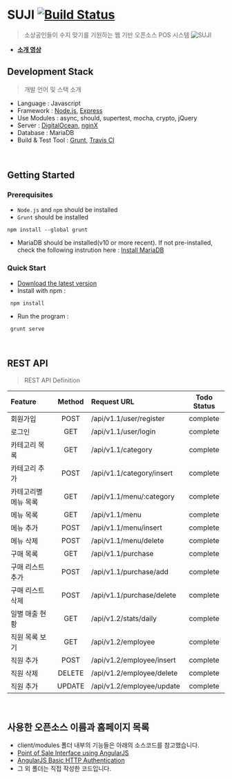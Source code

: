 

# SUJI [![Build Status](https://travis-ci.org/naver-d2-suji/suji.svg)](https://travis-ci.org/naver-d2-suji/suji)
> 소상공인들이 수지 맞기를 기원하는 웹 기반 오픈소스 POS 시스템
![SUJI](https://cloud.githubusercontent.com/assets/7614353/12139794/1329ce44-b4a6-11e5-90a2-dd51d039e01d.png)
- [**소개 영상**](https://youtu.be/fMRXjG3Plu8)
&nbsp;

## Development Stack
> 개발 언어 및 스택 소개

- Language : Javascript
- Framework : [Node.js](https://nodejs.org/), [Express](http://expressjs.com/)
- Use Modules : async, should, supertest, mocha, crypto, jQuery
- Server : [DigitalOcean](https://www.digitalocean.com/), [nginX](http://nginx.org/)
- Database : MariaDB
- Build & Test Tool : [Grunt](http://gruntjs.com/), [Travis CI](https://travis-ci.com/)


&nbsp;
## Getting Started
### Prerequisites
- `Node.js` and `npm` should be installed
- `Grunt` should be installed
```shell
npm install --global grunt
```
- MariaDB should be installed(v10 or more recent). If not pre-installed, check the following instrution here : [Install MariaDB](https://www.vultr.com/docs/install-mariadb-on-ubuntu-14-04)

### Quick Start
- [Download the latest version](https://github.com/naver-d2-suji/suji/archive/develop.zip)
- Install with npm :
```shell
 npm install
```
- Run the program :
```shell
 grunt serve
```

&nbsp;
## REST API
> REST API Definition

| Feature |	Method	| Request URL | Todo Status |
| :------------ |	:-------:	| :-----------------| :--------: |
| 회원가입 |	POST	| /api/v1.1/user/register | complete |
| 로그인 |	GET	| /api/v1.1/user/login | complete |
| 카테고리 목록 |	GET	| /api/v1.1/category | complete |
| 카테고리 추가 |	POST	| /api/v1.1/category/insert | complete |
| 카테고리별 메뉴 목록 |	GET	| /api/v1.1/menu/:category | complete |
| 메뉴 목록 |	GET	| /api/v1.1/menu | complete |
| 메뉴 추가 |	POST	| /api/v1.1/menu/insert | complete |
| 메뉴 삭제 |	POST	| /api/v1.1/menu/delete | complete |
| 구매 목록 |	GET	| /api/v1.1/purchase | complete |
| 구매 리스트 추가 |	POST	| /api/v1.1/purchase/add | complete |
| 구매 리스트 삭제 |	POST	| /api/v1.1/purchase/delete | complete |
| 일별 매출 현황 |	GET	| /api/v1.2/stats/daily | complete |
| 직원 목록 보기 |	GET	| /api/v1.2/employee | complete |
| 직원 추가 |	POST	| /api/v1.2/employee/insert | complete |
| 직원 삭제 |	DELETE	| /api/v1.2/employee/delete | complete |
| 직원 추가 |	UPDATE	| /api/v1.2/employee/update | complete |


&nbsp;
## 사용한 오픈소스 이름과 홈페이지 목록
- client/modules 폴더 내부의 기능들은 아래의 소스코드를 참고했습니다.
 - [Point of Sale Interface using AngularJS](http://codepen.io/fatihbs/pen/HufEx)
 - [AngularJS Basic HTTP Authentication](https://github.com/cornflourblue/angular-authentication-example)
- 그 외 폴더는 직접 작성한 코드입니다.



